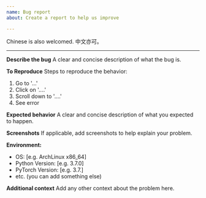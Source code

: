 ```yaml
---
name: Bug report
about: Create a report to help us improve

---
```


Chinese is also welcomed.
中文亦可。

---

**Describe the bug**
A clear and concise description of what the bug is.

**To Reproduce**
Steps to reproduce the behavior:
1. Go to '...'
2. Click on '....'
3. Scroll down to '....'
4. See error

**Expected behavior**
A clear and concise description of what you expected to happen.

**Screenshots**
If applicable, add screenshots to help explain your problem.

**Environment:**
 - OS: [e.g. ArchLinux x86_64]
 - Python Version: [e.g. 3.7.0]
 - PyTorch Version: [e.g. 3.7.]
 - etc. (you can add something else)

**Additional context**
Add any other context about the problem here.
